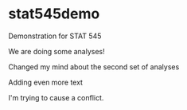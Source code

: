 # stat545demo

Demonstration for STAT 545

We are doing some analyses!

Changed my mind about the second set of analyses 

Adding even more text

I'm trying to cause a conflict. 